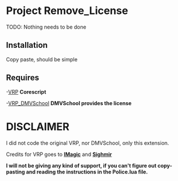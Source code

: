 # Project Remove_License

TODO: Nothing needs to be done

## Installation

Copy paste, should be simple


## Requires
-[VRP](https://github.com/ImagicTheCat/vRP) **Corescript**

-[VRP_DMVSchool](https://github.com/Sighmir/vrp_dmvschool) **DMVSchool provides the license**


# DISCLAIMER
I did not code the original VRP, nor DMVSchool, only this extension.

Credits for VRP goes to **[IMagic](https://github.com/ImagicTheCat)** and **[Sighmir](https://github.com/Sighmir)**

**I will not be giving any kind of support, if you can't figure out copy-pasting and reading the instructions in the Police.lua file.**
